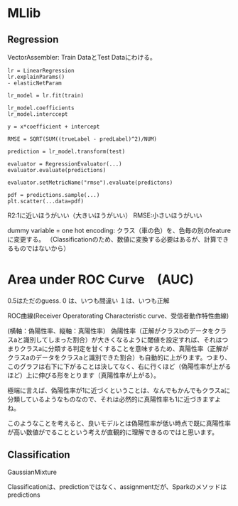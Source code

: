 # MLlib

## Regression
VectorAssembler: Train DataとTest Dataにわける。
```
lr = LinearRegression
lr.explainParams()
- elasticNetParam

lr_model = lr.fit(train)

lr_model.coefficients
lr_model.interccept

y = x*coefficient + intercept

RMSE = SQRT(SUM((trueLabel - predLabel)^2)/NUM)

prediction = lr_model.transform(test)

evaluator = RegressionEvaluator(...)
evaluator.evaluate(predictions)

evaluator.setMetricName("rmse").evaluate(predictons)

pdf = predictions.sample(...)
plt.scatter(...data=pdf)
```


R2:1に近いほうがいい（大きいほうがいい）
RMSE:小さいほうがいい

dummy variable = one hot encoding: クラス（車の色）を、色毎の別のfeatureに変更する。
（Classificationのため、数値に変換する必要はあるが、計算できるものではないから）

# Area under ROC Curve　(AUC)

0.5はただのguess. 
0 は、いつも間違い
１は、いつも正解



ROC曲線(Receiver Operatorating Characteristic curve、受信者動作特性曲線)

(横軸：偽陽性率、縦軸：真陽性率）
偽陽性率（正解がクラスbのデータをクラスaと識別してしまった割合）が大きくなるように閾値を設定すれば、それはつまりクラスaに分類する判定を甘くすることを意味するため、真陽性率（正解がクラスaのデータをクラスaと識別できた割合）も自動的に上がります。つまり、このグラフは右下に下がることは決してなく、右に行くほど（偽陽性率が上がるほど）上に伸びる形をとります（真陽性率が上がる）。

極端に言えば、偽陽性率が1に近づくということは、なんでもかんでもクラスaに分類しているようなものなので、それは必然的に真陽性率も1に近づきますよね。

このようなことを考えると、良いモデルとは偽陽性率が低い時点で既に真陽性率が高い数値がでることという考えが直観的に理解できるのではと思います。

## Classification

GaussianMixture

Classificationは、predictionではなく、assignmentだが、Sparkのメソッドはpredictions
